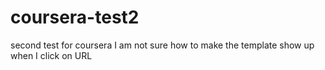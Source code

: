 # coursera-test2
second test for coursera
I am not sure how to make the template show up when I click on URL

